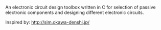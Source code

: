 
An electronic circuit design toolbox written in C for selection of passive electronic components and designing different electronic circuits.

Inspired by: http://sim.okawa-denshi.jp/
